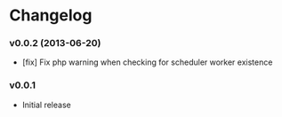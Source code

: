 # Changelog

### v0.0.2 (2013-06-20)

- [fix] Fix php warning when checking for scheduler worker existence

### v0.0.1

- Initial release

